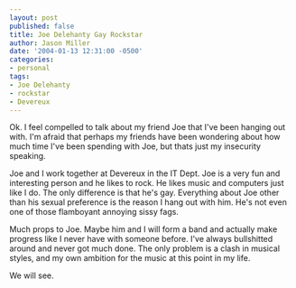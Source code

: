 ```yaml
---
layout: post
published: false
title: Joe Delehanty Gay Rockstar
author: Jason Miller
date: '2004-01-13 12:31:00 -0500'
categories:
- personal
tags:
- Joe Delehanty
- rockstar
- Devereux
---
```


Ok. I feel compelled to talk about my friend Joe that I've been hanging out
with. I'm afraid that perhaps my friends have been wondering about how much time
I've been spending with Joe, but thats just my insecurity speaking.

Joe and I work together at Devereux in the IT Dept. Joe is a very fun and
interesting person and he likes to rock. He likes music and computers just like
I do. The only difference is that he's gay. Everything about Joe other than his
sexual preference is the reason I hang out with him. He's not even one of those
flamboyant annoying sissy fags.

Much props to Joe. Maybe him and I will form a band and actually make progress
like I never have with someone before. I've always bullshitted around and never
got much done. The only problem is a clash in musical styles, and my own
ambition for the music at this point in my life.

We will see.
